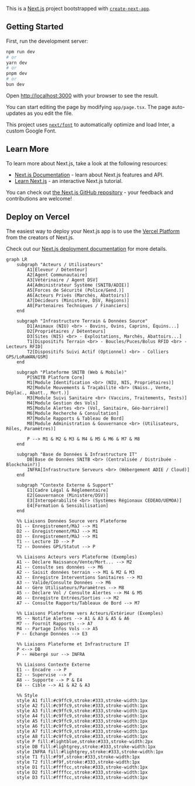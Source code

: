 This is a [Next.js](https://nextjs.org/) project bootstrapped with [`create-next-app`](https://github.com/vercel/next.js/tree/canary/packages/create-next-app).

## Getting Started

First, run the development server:

```bash
npm run dev
# or
yarn dev
# or
pnpm dev
# or
bun dev
```

Open [http://localhost:3000](http://localhost:3000) with your browser to see the result.

You can start editing the page by modifying `app/page.tsx`. The page auto-updates as you edit the file.

This project uses [`next/font`](https://nextjs.org/docs/basic-features/font-optimization) to automatically optimize and load Inter, a custom Google Font.

## Learn More

To learn more about Next.js, take a look at the following resources:

- [Next.js Documentation](https://nextjs.org/docs) - learn about Next.js features and API.
- [Learn Next.js](https://nextjs.org/learn) - an interactive Next.js tutorial.

You can check out [the Next.js GitHub repository](https://github.com/vercel/next.js/) - your feedback and contributions are welcome!

## Deploy on Vercel

The easiest way to deploy your Next.js app is to use the [Vercel Platform](https://vercel.com/new?utm_medium=default-template&filter=next.js&utm_source=create-next-app&utm_campaign=create-next-app-readme) from the creators of Next.js.

Check out our [Next.js deployment documentation](https://nextjs.org/docs/deployment) for more details.




```mermaid
graph LR
    subgraph "Acteurs / Utilisateurs"
        A1[Éleveur / Détenteur]
        A2[Agent Communautaire]
        A3[Vétérinaire / Agent DSV]
        A4[Administrateur Système (SNITB/ADIE)]
        A5[Forces de Sécurité (Police/Gend.)]
        A6[Acteurs Privés (Marchés, Abattoirs)]
        A7[Décideurs (Ministère, DSV, Régions)]
        A8[Partenaires Techniques / Financiers]
    end

    subgraph "Infrastructure Terrain & Données Source"
        D1[Animaux (NIU) <br> - Bovins, Ovins, Caprins, Équins...]
        D2[Propriétaires / Détenteurs]
        D3[Sites (NIS) <br> - Exploitations, Marchés, Abattoirs...]
        T1[Dispositifs Terrain <br> - Boucles/Puces/Bolus RFID <br> - Lecteurs RFID]
        T2[Dispositifs Suivi Actif (Optionnel) <br> - Colliers GPS/LoRaWAN/GSM]
    end

    subgraph "Plateforme SNITB (Web & Mobile)"
        P[SNITB Platform Core]
        M1[Module Identification <br> (NIU, NIS, Propriétaires)]
        M2[Module Mouvements & Traçabilité <br> (Naiss., Vente, Déplac., Abatt., Mort.)]
        M3[Module Suivi Sanitaire <br> (Vaccins, Traitements, Tests)]
        M4[Module Gestion des Vols]
        M5[Module Alertes <br> (Vol, Sanitaire, Géo-barrière)]
        M6[Module Recherche & Consultation]
        M7[Module Rapports & Tableau de Bord]
        M8[Module Administration & Gouvernance <br> (Utilisateurs, Rôles, Paramètres)]

        P --> M1 & M2 & M3 & M4 & M5 & M6 & M7 & M8
    end

    subgraph "Base de Données & Infrastructure IT"
        DB[Base de Données SNITB <br> (Centralisée / Distribuée - Blockchain?)]
        INFRA[Infrastructure Serveurs <br> (Hébergement ADIE / Cloud)]
    end

    subgraph "Contexte Externe & Support"
        E1[Cadre Légal & Réglementaire]
        E2[Gouvernance (Ministère/DSV)]
        E3[Interopérabilité <br> (Systèmes Régionaux CEDEAO/UEMOA)]
        E4[Formation & Sensibilisation]
    end

    %% Liaisons Données Source vers Plateforme
    D1 -- Enregistrement/MàJ --> M1
    D2 -- Enregistrement/MàJ --> M1
    D3 -- Enregistrement/MàJ --> M1
    T1 -- Lecture ID --> P
    T2 -- Données GPS/Statut --> P

    %% Liaisons Acteurs vers Plateforme (Exemples)
    A1 -- Déclare Naissance/Vente/Mort... --> M2
    A1 -- Consulte ses données --> M6
    A2 -- Saisit données terrain --> M1 & M2 & M3
    A3 -- Enregistre Interventions Sanitaires --> M3
    A3 -- Valide/Consulte Données --> M6
    A4 -- Gère Utilisateurs/Paramètres --> M8
    A5 -- Déclare Vol / Consulte Alertes --> M4 & M5
    A6 -- Enregistre Entrées/Sorties --> M2
    A7 -- Consulte Rapports/Tableaux de Bord --> M7

    %% Liaisons Plateforme vers Acteurs/Extérieur (Exemples)
    M5 -- Notifie Alertes --> A1 & A3 & A5 & A6
    M7 -- Fournit Rapports --> A7
    M4 -- Partage Infos Vols --> A5
    P -- Échange Données --> E3

    %% Liaisons Plateforme et Infrastructure IT
    P <--> DB
    P -- Hébergé sur --> INFRA

    %% Liaisons Contexte Externe
    E1 -- Encadre --> P
    E2 -- Supervise --> P
    A8 -- Supporte --> P & E4
    E4 -- Cible --> A1 & A2 & A3

    %% Style
    style A1 fill:#c9ffc9,stroke:#333,stroke-width:1px
    style A2 fill:#c9ffc9,stroke:#333,stroke-width:1px
    style A3 fill:#c9ffc9,stroke:#333,stroke-width:1px
    style A4 fill:#c9ffc9,stroke:#333,stroke-width:1px
    style A5 fill:#c9ffc9,stroke:#333,stroke-width:1px
    style A6 fill:#c9ffc9,stroke:#333,stroke-width:1px
    style A7 fill:#c9ffc9,stroke:#333,stroke-width:1px
    style A8 fill:#c9ffc9,stroke:#333,stroke-width:1px
    style P fill:#lightblue,stroke:#333,stroke-width:2px
    style DB fill:#lightgrey,stroke:#333,stroke-width:1px
    style INFRA fill:#lightgrey,stroke:#333,stroke-width:1px
    style T1 fill:#f9f,stroke:#333,stroke-width:1px
    style T2 fill:#f9f,stroke:#333,stroke-width:1px
    style D1 fill:#ffffcc,stroke:#333,stroke-width:1px
    style D2 fill:#ffffcc,stroke:#333,stroke-width:1px
    style D3 fill:#ffffcc,stroke:#333,stroke-width:1px
```
